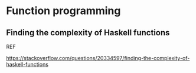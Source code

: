 # Function programming

## Finding the complexity of Haskell functions
REF

https://stackoverflow.com/questions/20334597/finding-the-complexity-of-haskell-functions


